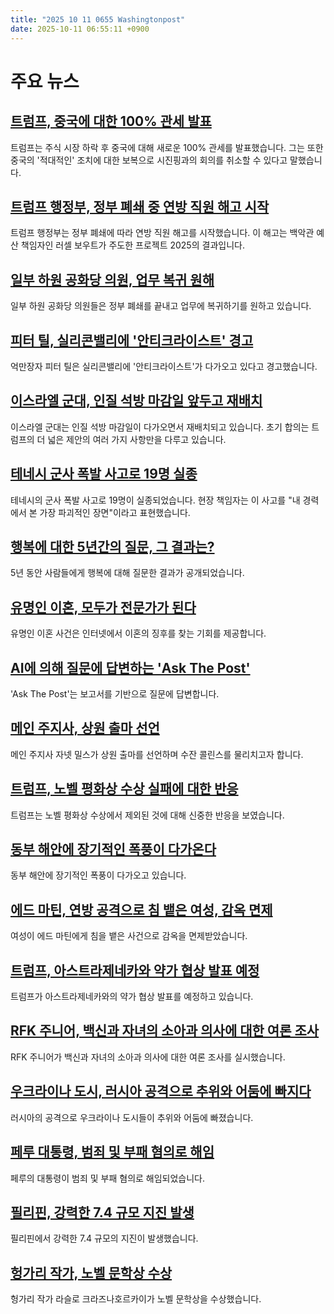 ```yaml
---
title: "2025 10 11 0655 Washingtonpost"
date: 2025-10-11 06:55:11 +0900
---
```


# 주요 뉴스

## [트럼프, 중국에 대한 100% 관세 발표](https://www.washingtonpost.com/politics/2025/10/10/trump-xi-china-meeting/)
트럼프는 주식 시장 하락 후 중국에 대해 새로운 100% 관세를 발표했습니다. 그는 또한 중국의 '적대적인' 조치에 대한 보복으로 시진핑과의 회의를 취소할 수 있다고 말했습니다.

## [트럼프 행정부, 정부 폐쇄 중 연방 직원 해고 시작](https://www.washingtonpost.com/business/2025/10/10/trump-federal-workers-layoffs-government-shutdown/)
트럼프 행정부는 정부 폐쇄에 따라 연방 직원 해고를 시작했습니다. 이 해고는 백악관 예산 책임자인 러셀 보우트가 주도한 프로젝트 2025의 결과입니다.

## [일부 하원 공화당 의원, 업무 복귀 원해](https://www.washingtonpost.com/politics/2025/10/10/shutdown-2025-mike-johnson-house-recess-taylor-greene-epstein/)
일부 하원 공화당 의원들은 정부 폐쇄를 끝내고 업무에 복귀하기를 원하고 있습니다.

## [피터 틸, 실리콘밸리에 '안티크라이스트' 경고](https://www.washingtonpost.com/technology/2025/10/10/peter-thiel-antichrist-lectures-leaked/)
억만장자 피터 틸은 실리콘밸리에 '안티크라이스트'가 다가오고 있다고 경고했습니다.

## [이스라엘 군대, 인질 석방 마감일 앞두고 재배치](https://www.washingtonpost.com/world/2025/10/10/gaza-ceasefire-trump-israel-hamas/)
이스라엘 군대는 인질 석방 마감일이 다가오면서 재배치되고 있습니다. 초기 합의는 트럼프의 더 넓은 제안의 여러 가지 사항만을 다루고 있습니다.

## [테네시 군사 폭발 사고로 19명 실종](https://www.washingtonpost.com/nation/2025/10/10/tennessee-explosion-accurate-energetic-systems/)
테네시의 군사 폭발 사고로 19명이 실종되었습니다. 현장 책임자는 이 사고를 "내 경력에서 본 가장 파괴적인 장면"이라고 표현했습니다.

## [행복에 대한 5년간의 질문, 그 결과는?](https://www.washingtonpost.com/lifestyle/2025/10/10/hes-spent-five-years-asking-people-if-theyre-happy-this-is-what-he-learned/)
5년 동안 사람들에게 행복에 대해 질문한 결과가 공개되었습니다.

## [유명인 이혼, 모두가 전문가가 된다](https://www.washingtonpost.com/style/2025/10/10/celebrity-breakup-kidman-urban/)
유명인 이혼 사건은 인터넷에서 이혼의 징후를 찾는 기회를 제공합니다.

## [AI에 의해 질문에 답변하는 'Ask The Post'](https://www.washingtonpost.com/ask-the-post-ai/)
'Ask The Post'는 보고서를 기반으로 질문에 답변합니다.

## [메인 주지사, 상원 출마 선언](https://www.washingtonpost.com/politics/2025/10/10/janet-mills-maine-senate/)
메인 주지사 자넷 밀스가 상원 출마를 선언하며 수잔 콜린스를 물리치고자 합니다.

## [트럼프, 노벨 평화상 수상 실패에 대한 반응](https://www.washingtonpost.com/world/2025/10/10/trump-nobel-peace-prize-norway/)
트럼프는 노벨 평화상 수상에서 제외된 것에 대해 신중한 반응을 보였습니다.

## [동부 해안에 장기적인 폭풍이 다가온다](https://www.washingtonpost.com/weather/2025/10/10/east-coast-storm-rain-flooding-winds-forecast/)
동부 해안에 장기적인 폭풍이 다가오고 있습니다.

## [에드 마틴, 연방 공격으로 침 뱉은 여성, 감옥 면제](https://www.washingtonpost.com/dc-md-va/2025/10/10/ed-martin-woman-spit-federal-assault-sentence/)
여성이 에드 마틴에게 침을 뱉은 사건으로 감옥을 면제받았습니다.

## [트럼프, 아스트라제네카와 약가 협상 발표 예정](https://www.washingtonpost.com/politics/2025/10/10/trump-drug-prices-astrazeneca/)
트럼프가 아스트라제네카와의 약가 협상 발표를 예정하고 있습니다.

## [RFK 주니어, 백신과 자녀의 소아과 의사에 대한 여론 조사](https://www.washingtonpost.com/health/2025/10/10/pediatricians-vaccine-trust-influencers-rfk-jr/)
RFK 주니어가 백신과 자녀의 소아과 의사에 대한 여론 조사를 실시했습니다.

## [우크라이나 도시, 러시아 공격으로 추위와 어둠에 빠지다](https://www.washingtonpost.com/world/2025/10/09/ukraine-russia-gas-infrastructure-bombing-winter/)
러시아의 공격으로 우크라이나 도시들이 추위와 어둠에 빠졌습니다.

## [페루 대통령, 범죄 및 부패 혐의로 해임](https://www.washingtonpost.com/world/2025/10/10/peru-president-dina-boluarte-impeached-jose-jeri/)
페루의 대통령이 범죄 및 부패 혐의로 해임되었습니다.

## [필리핀, 강력한 7.4 규모 지진 발생](https://www.washingtonpost.com/world/2025/10/10/powerful-quake-hits-philippines-davao/)
필리핀에서 강력한 7.4 규모의 지진이 발생했습니다.

## [헝가리 작가, 노벨 문학상 수상](https://www.washingtonpost.com/books/2025/10/09/nobel-prize-literature-2025-krasznahorkai/)
헝가리 작가 라슬로 크라즈나호르카이가 노벨 문학상을 수상했습니다.